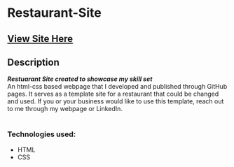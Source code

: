 # Restaurant-Site
## **[View Site Here](https://dakota-kallas.github.io/Restaurant-Site/)**

## Description
**_Restuarant Site created to showcase my skill set_** <br/>
An html-css based webpage that I developed and published through GitHub pages. It serves as a template site for a restaurant that could be changed and used. If you or your business would like to use this template, reach out to me through my webpage or LinkedIn.<br /><br />

### Technologies used:
- HTML
- CSS
<p>&nbsp;</p>
